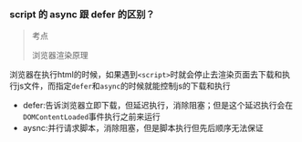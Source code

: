 ### script 的 async 跟 defer 的区别？

> 考点
> 
> 浏览器渲染原理

浏览器在执行html的时候，如果遇到`<script>`时就会停止去渲染页面去下载和执行js文件，而指定`defer`和`async`的时候就能控制js的下载和执行

- defer:告诉浏览器立即下载，但延迟执行，消除阻塞；但是这个延迟执行会在`DOMContentLoaded`事件执行之前来运行
- aysnc:并行请求脚本，消除阻塞，但是脚本执行但先后顺序无法保证
